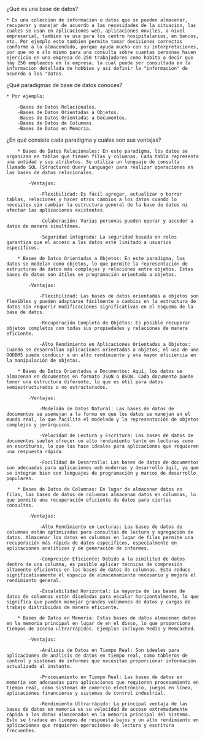  ¿Qué es una base de datos?

    * Es una coleccion de informacion o datos que se pueden almacenar, recuperar y manejar de acuerdo a las necesidades de la situacion, las cuales se usan en aplicaciones web, aplicaciones moviles, a nivel empresarial, tambien se usa para los centro hosipitalarios, en bancos, etc. Por ejemplo esto tambien permite tomar decisiones correctas conforme a lo almacendado, porque ayuda mucho con su interpretaciones, por que no e slo mismo para una consulta sobre cuantas personas hacen ejercicio en una empresa de 250 trabajadores como habito a decir que hay 250 empleados en la empresa, la cual puede ser consultada en la informacion detallada de hobbies y asi definir la "informacion" de acuerdo a los "datos.

 ¿Qué paradigmas de base de datos conoces?

    * Por ejemplo:

        -Bases de Datos Relacionales.
        -Bases de Datos Orientadas a Objetos.
        -Bases de Datos Orientadas a Documentos.
        -Bases de Datos de Columnas.
        -Bases de Datos en Memoria.

 ¿En qué consiste cada paradigma y cuáles son sus ventajas?

        * Bases de Datos Relacionales: En este paradigma, los datos se organizan en tablas que tienen filas y columnas. Cada tabla representa una entidad y sus atributos. Se utiliza un lenguaje de consulta llamado SQL (Structured Query Language) para realizar operaciones en las bases de datos relacionales.

            -Ventajas: 

                -Flexibilidad: Es fácil agregar, actualizar o borrar tablas, relaciones y hacer otros cambios a los datos cuando lo necesites sin cambiar la estructura general de la base de datos ni afectar las aplicaciones existentes.
                
                -Colaboración: Varias personas pueden operar y acceder a datos de manera simultánea.

                -Seguridad integrada: La seguridad basada en roles garantiza que el acceso a los datos esté limitado a usuarios específicos.
        
        * Bases de Datos Orientadas a Objetos: En este paradigma, los datos se modelan como objetos, lo que permite la representación de estructuras de datos más complejas y relaciones entre objetos. Estas bases de datos son útiles en programación orientada a objetos.

            -Ventajas:

                -Flexibilidad: Las bases de datos orientadas a objetos son flexibles y pueden adaptarse fácilmente a cambios en la estructura de datos sin requerir modificaciones significativas en el esquema de la base de datos.

                -Recuperación Completa de Objetos: Es posible recuperar objetos completos con todas sus propiedades y relaciones de manera eficiente.

                -Alto Rendimiento en Aplicaciones Orientadas a Objetos: Cuando se desarrollan aplicaciones orientadas a objetos, el uso de una OODBMS puede conducir a un alto rendimiento y una mayor eficiencia en la manipulación de objetos.

        * Bases de Datos Orientadas a Documentos: Aquí, los datos se almacenan en documentos en formato JSON o BSON. Cada documento puede tener una estructura diferente, lo que es útil para datos semiestructurados o no estructurados.

            -Ventajas: 

                -Modelado de Datos Natural: Las bases de datos de documentos se asemejan a la forma en que los datos se manejan en el mundo real, lo que facilita el modelado y la representación de objetos complejos y jerárquicos.

                -Velocidad de Lectura y Escritura: Las bases de datos de documentos suelen ofrecer un alto rendimiento tanto en lecturas como en escrituras, lo que las hace ideales para aplicaciones que requieren una respuesta rápida.

                -Facilidad de Desarrollo: Las bases de datos de documentos son adecuadas para aplicaciones web modernas y desarrollo ágil, ya que se integran bien con lenguajes de programación y marcos de desarrollo populares.

        * Bases de Datos de Columnas: En lugar de almacenar datos en filas, las bases de datos de columnas almacenan datos en columnas, lo que permite una recuperación eficiente de datos para ciertas consultas.

            -Ventajas:

                -Alto Rendimiento en Lecturas: Las bases de datos de columnas están optimizadas para consultas de lectura y agregación de datos. Almacenar los datos en columnas en lugar de filas permite una recuperación más rápida de datos específicos, especialmente en aplicaciones analíticas y de generación de informes.

                -Compresión Eficiente: Debido a la similitud de datos dentro de una columna, es posible aplicar técnicas de compresión altamente eficientes en las bases de datos de columnas. Esto reduce significativamente el espacio de almacenamiento necesario y mejora el rendimiento general.

                -Escalabilidad Horizontal: La mayoría de las bases de datos de columnas están diseñadas para escalar horizontalmente, lo que significa que pueden manejar grandes volúmenes de datos y cargas de trabajo distribuidas de manera eficiente.

        * Bases de Datos en Memoria: Estas bases de datos almacenan datos en la memoria principal en lugar de en el disco, lo que proporciona tiempos de acceso ultrarrápidos. Ejemplos incluyen Redis y Memcached.

            -Ventajas:

                -Análisis de Datos en Tiempo Real: Son ideales para aplicaciones de análisis de datos en tiempo real, como tableros de control y sistemas de informes que necesitan proporcionar información actualizada al instante.

                -Procesamiento en Tiempo Real: Las bases de datos en memoria son adecuadas para aplicaciones que requieren procesamiento en tiempo real, como sistemas de comercio electrónico, juegos en línea, aplicaciones financieras y sistemas de control industrial.

                -Rendimiento Ultrarrápido: La principal ventaja de las bases de datos en memoria es su velocidad de acceso extremadamente rápida a los datos almacenados en la memoria principal del sistema. Esto se traduce en tiempos de respuesta bajos y un alto rendimiento en aplicaciones que requieren operaciones de lectura y escritura frecuentes.

        